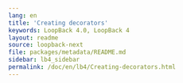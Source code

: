 ```yaml
---
lang: en
title: 'Creating decorators'
keywords: LoopBack 4.0, LoopBack 4
layout: readme
source: loopback-next
file: packages/metadata/README.md
sidebar: lb4_sidebar
permalink: /doc/en/lb4/Creating-decorators.html
---
```

